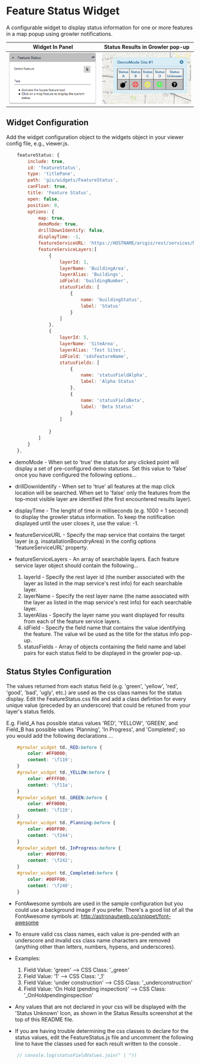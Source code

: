 # Feature Status Widget
A configurable widget to display status information for one or more features in a map popup using growler notifications.

|Widget In Panel                                    |Status Results in Growler pop-up                         |
|:-------------------------------------------------:|:-------------------------------------------------------:|
|![alt text](./images/ScreenShot_01.png "In Panel.")|![alt text](./images/ScreenShot_02.png "Growler pop-up.")|


## Widget Configuration
Add the widget configuration object to the widgets object in your viewer config file, e.g., viewer.js.

``` javascript
	featureStatus: {
		include: true,
		id: 'featureStatus',
		type: 'titlePane',
		path: 'gis/widgets/FeatureStatus',
		canFloat: true,
		title: 'Feature Status',
		open: false,
		position: 0,
		options: {
			map: true,
			demoMode: true,
			drillDownIdentify: false,
			displayTime: -1,
			featureServiceURL: 'https://HOSTNAME/arcgis/rest/services/MAP_SERVICE/MapServer',
			featureServiceLayers:[
				{
					layerId: 1,
					layerName: 'BuildingArea',
					layerAlias: 'Buildings',
					idField: 'buildingNumber',
					statusFields: [
						{
							name: 'buildingStatus',
							label: 'Status'
						}
					]
				},
				{
					layerId: 5,
					layerName: 'SiteArea',
					layerAlias: 'Test Sites',
					idField: 'sdsFeatureName',
					statusFields: [
						{
							name: 'statusFieldAlpha',
							label: 'Alpha Status'
						},
						{
							name: 'statusFieldBeta',
							label: 'Beta Status'
						}
					]

				}
			]
		}
	},
```

* demoMode - When set to 'true' the status for any clicked point will display a set of pre-configured demo statuses. Set this value to 'false' once you have configured the following options...

* drillDownIdentify - When set to 'true' all features at the map click location will be searched. When set to 'false' only the features from the top-most visible layer are identified (the first encountered results layer).

* displayTime - The lenght of time in milliseconds (e.g. 1000 = 1 second) to display the growler status information. To keep the notification displayed until the user closes it, use the value: -1.

* featureServiceURL - Specify the map service that contains the target layer (e.g. insatallationBoundryArea) in the config options 'featureServiceURL' property.

* featureServiceLayers - An array of searchable layers. Each feature service layer object should contain the following...

	1. layerId - Specify the rest layer id (the number associated with the layer as listed in the map service's rest info) for each searchable layer.
	2. layerName - Specify the rest layer name (the name associated with the layer as listed in the map service's rest info) for each searchable layer.
	3. layerAlias - Specify the layer name you want displayed for results from each of the feature service layers.
	4. idField - Specify the field name that contains the value identifying the feature. The value wil be used as the title for the status info pop-up.
	5. statusFields - Array of objects containing the field name and label pairs for each status field to be displayed in the growler pop-up.


## Status Styles Configuration
The values returned from each status field (e.g. 'green', 'yellow', 'red', 'good', 'bad', 'ugly', etc.)  are used as the css class names for the status display. Edit the FeatureStatus.css file and add a class defintion for every unique value (preceded by an underscore) that could be retuned from your layer's status fields.

E.g. Field_A has possible status values 'RED', 'YELLOW', 'GREEN', and Field_B  has possible values 'Planning', 'In Progress', and 'Completed'; so you would add the following declarations ...

```css
	#growler_widget td._RED:before {
		color: #FF0000;
		content: '\f119';
	}
	#growler_widget td._YELLOW:before {
		color: #FFFF00;
		content: '\f11a';
	}
	#growler_widget td._GREEN:before {
		color: #FF0000;
		content: '\f119';
	}
	#growler_widget td._Planning:before {
		color: #00FF00;
		content: '\f244';
	}
	#growler_widget td._InProgress:before {
		color: #00FF00;
		content: '\f242';
	}
	#growler_widget td._Completed:before {
		color: #00FF00;
		content: '\f240';
	}
```

* FontAwesome symbols are used in the sample configuration but you could use a background image if you prefer. There's a good list of all the FontAwesome symbols at: http://astronautweb.co/snippet/font-awesome

* To ensure valid css class names, each value is pre-pended with an underscore and invalid css class name characters are removed (anything other than letters, numbers, hypens, and underscores).

* Examples:
	1. Field Value: 'green' --> CSS Class: '_green'
	2. Field Value: '1' --> CSS Class: '_1'
	3. Field Value: 'under construction' --> CSS Class: '_underconstruction'
	4. Field Value: 'On Hold (pending inspection)' --> CSS Class: '_OnHoldpendinginspection'

* Any values that are not declared in your css will be displayed with the 'Status Unknown' Icon, as shown in the Status Results screenshot at the top of this README file.

* If you are having trouble determining the css classes to declare for the status values, edit the FeatureStatus.js file and uncomment the following line to have the classes used for each result written to the console .


``` javascript
	// console.log(statusFieldValues.join(" | "))
```

